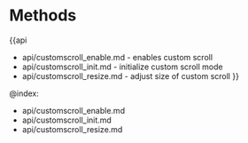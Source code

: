 Methods
=======

{{api
- api/customscroll_enable.md - enables custom scroll
- api/customscroll_init.md - initialize custom scroll mode
- api/customscroll_resize.md - adjust size of custom scroll
}}

@index:
- api/customscroll_enable.md
- api/customscroll_init.md
- api/customscroll_resize.md


